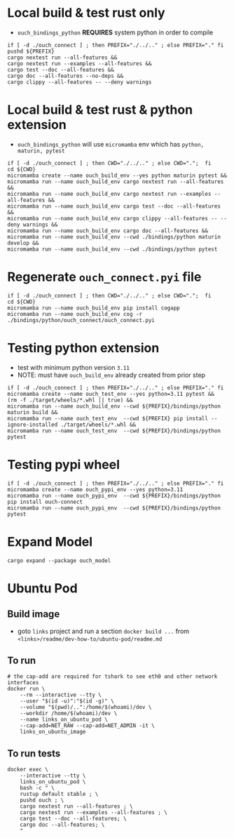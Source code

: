 # Local build & test rust only
* `ouch_bindings_python` **REQUIRES** system python in order to compile  
```shell
if [ -d ./ouch_connect ] ; then PREFIX="./../.." ; else PREFIX="." fi
pushd ${PREFIX}
cargo nextest run --all-features &&
cargo nextest run --examples --all-features &&
cargo test --doc --all-features &&
cargo doc --all-features --no-deps &&
cargo clippy --all-features -- --deny warnings
```

# Local build & test rust & python extension
* `ouch_bindings_python` will use `micromamba` env which has `python, maturin, pytest`
```shell
if [ -d ./ouch_connect ] ; then CWD="./../.." ; else CWD=".";  fi
cd ${CWD}
micromamba create --name ouch_build_env --yes python maturin pytest &&
micromamba run --name ouch_build_env cargo nextest run --all-features &&
micromamba run --name ouch_build_env cargo nextest run --examples --all-features && 
micromamba run --name ouch_build_env cargo test --doc --all-features &&
micromamba run --name ouch_build_env cargo clippy --all-features -- --deny warnings &&
micromamba run --name ouch_build_env cargo doc --all-features &&
micromamba run --name ouch_build_env --cwd ./bindings/python maturin develop &&
micromamba run --name ouch_build_env --cwd ./bindings/python pytest
```

# Regenerate `ouch_connect.pyi` file
```shell
if [ -d ./ouch_connect ] ; then CWD="./../.." ; else CWD=".";  fi
cd ${CWD}
micromamba run --name ouch_build_env pip install cogapp
micromamba run --name ouch_build_env cog -r ./bindings/python/ouch_connect/ouch_connect.pyi
```

# Testing python extension
* test with minimum python version `3.11`
* NOTE: must have `ouch_build_env` already created from prior step
```shell
if [ -d ./ouch_connect ] ; then PREFIX="./../.." ; else PREFIX="." fi
micromamba create --name ouch_test_env --yes python=3.11 pytest &&
(rm -f ./target/wheels/*.whl || true) &&
micromamba run --name ouch_build_env --cwd ${PREFIX}/bindings/python maturin build &&
micromamba run --name ouch_test_env  --cwd ${PREFIX} pip install --ignore-installed ./target/wheels/*.whl &&
micromamba run --name ouch_test_env  --cwd ${PREFIX}/bindings/python pytest
```
<!-- for py in `ls ./bindings/python/tests/*.py` ; do echo "************* $py **************"; micromamba run --name ouch_test_env  python $py ; done -->

# Testing pypi wheel
```shell
if [ -d ./ouch_connect ] ; then PREFIX="./../.." ; else PREFIX="." fi
micromamba create --name ouch_pypi_env --yes python=3.11
micromamba run --name ouch_pypi_env  --cwd ${PREFIX}/bindings/python pip install ouch-connect
micromamba run --name ouch_pypi_env  --cwd ${PREFIX}/bindings/python pytest

```

# Expand Model
```shell
cargo expand --package ouch_model
```

# Ubuntu Pod 
## Build image
* goto `links` project and run a section `docker build ...` from `<links>/readme/dev-how-to/ubuntu-pod/readme.md`

## To run
```shell
# the cap-add are required for tshark to see eth0 and other network interfaces
docker run \
    --rm --interactive --tty \
    --user "$(id -u)":"$(id -g)" \
    --volume "$(pwd)/..":/home/$(whoami)/dev \
    --workdir /home/$(whoami)/dev \
    --name links_on_ubuntu_pod \
    --cap-add=NET_RAW --cap-add=NET_ADMIN -it \
    links_on_ubuntu_image
```

## To run tests
```shell
docker exec \
    --interactive --tty \
    links_on_ubuntu_pod \
    bash -c " \
    rustup default stable ; \
    pushd ouch ; \
    cargo nextest run --all-features ; \
    cargo nextest run --examples --all-features ; \
    cargo test --doc --all-features; \
    cargo doc --all-features; \
    "
```